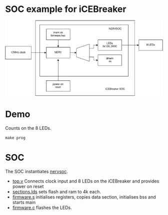 # SOC example for iCEBreaker

![iCEBreaker SOC](icebreaker_soc.png)

# Demo

Counts on the 8 LEDs.

```
make prog
```

# SOC

The SOC instantiates [nervsoc](../../nervsoc.sv).

* [top.v](top.v) Connects clock input and 8 LEDs on the iCEBreaker and provides power on reset
* [sections.lds](sections.lds) sets flash and ram to 4k each.
* [firmware.s](firmware.s) initialises registers, copies data section, initialises bss and starts main
* [firmware.c](firmware.c) flashes the LEDs.
